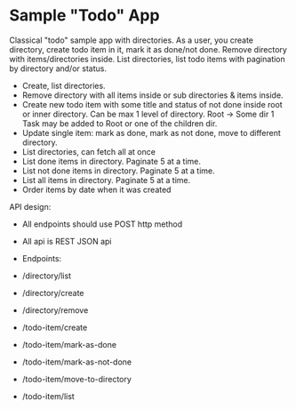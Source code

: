 
# Sample "Todo" App

Classical "todo" sample app with directories. As a user, you create directory, create todo item in it, mark it as done/not done. Remove directory with items/directories inside. List directories, list todo items with pagination by directory and/or status.

* Create, list directories.
* Remove directory with all items inside or sub directories & items inside.
* Create new todo item with some title and status of not done inside root or inner directory. Can be max 1 level of directory. Root -> Some dir 1 Task may be added to Root or one of the children dir.
* Update single item: mark as done, mark as not done, move to different directory.
* List directories, can fetch all at once
* List done items in directory. Paginate 5 at a time.
* List not done items in directory. Paginate 5 at a time.
* List all items in directory. Paginate 5 at a time.
* Order items by date when it was created

API design:

* All endpoints should use POST http method
* All api is REST JSON api
* Endpoints:

* /directory/list
* /directory/create
* /directory/remove
* /todo-item/create
* /todo-item/mark-as-done
* /todo-item/mark-as-not-done
* /todo-item/move-to-directory
* /todo-item/list 
